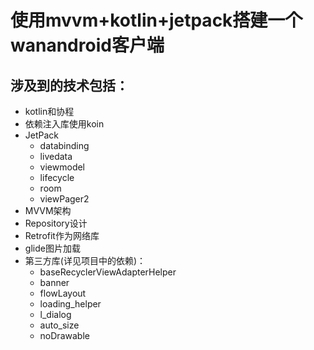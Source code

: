 # 使用mvvm+kotlin+jetpack搭建一个wanandroid客户端

## 涉及到的技术包括：
  * kotlin和协程
  * 依赖注入库使用koin
  * JetPack
    * databinding
    * livedata
    * viewmodel
    * lifecycle
    * room
    * viewPager2
  * MVVM架构
  * Repository设计
  * Retrofit作为网络库
  * glide图片加载
  * 第三方库(详见项目中的依赖)：
    * baseRecyclerViewAdapterHelper
    * banner
    * flowLayout
    * loading_helper
    * l_dialog
    * auto_size
    * noDrawable
    
    
  

